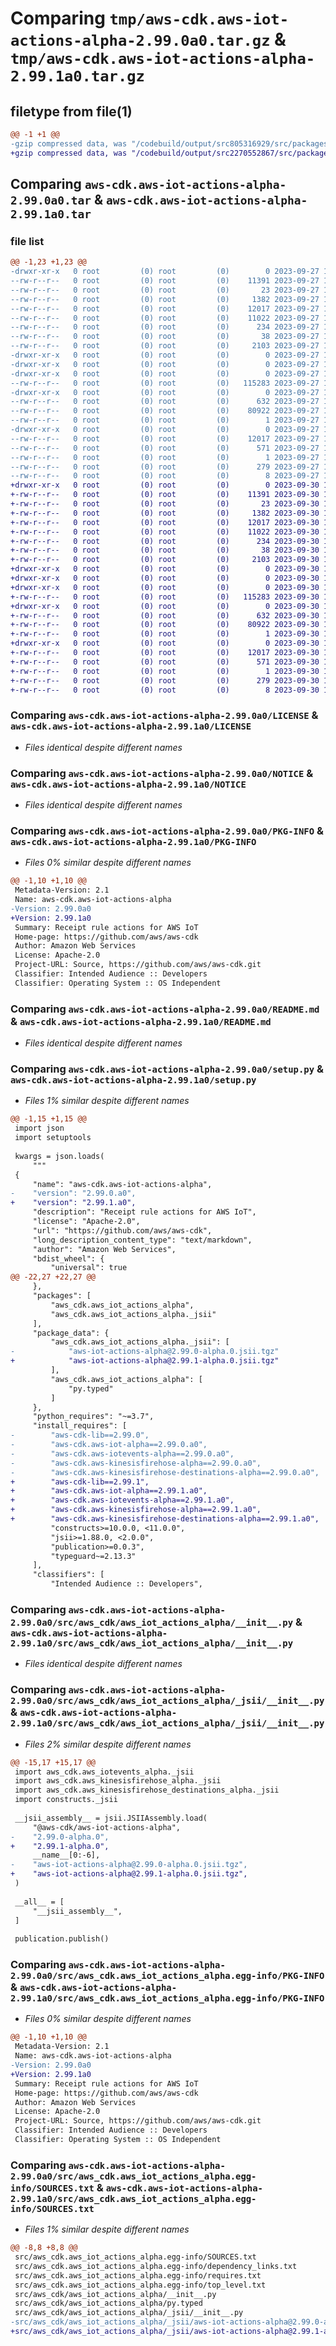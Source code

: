 # Comparing `tmp/aws-cdk.aws-iot-actions-alpha-2.99.0a0.tar.gz` & `tmp/aws-cdk.aws-iot-actions-alpha-2.99.1a0.tar.gz`

## filetype from file(1)

```diff
@@ -1 +1 @@
-gzip compressed data, was "/codebuild/output/src805316929/src/packages/@aws-cdk/aws-iot-actions-alpha/dist/python/aws-cdk.aws-iot-actions-alpha-2.99.0a0.t", last modified: Wed Sep 27 19:39:26 2023, max compression
+gzip compressed data, was "/codebuild/output/src2270552867/src/packages/@aws-cdk/aws-iot-actions-alpha/dist/python/aws-cdk.aws-iot-actions-alpha-2.99.1a0.", last modified: Sat Sep 30 10:08:33 2023, max compression
```

## Comparing `aws-cdk.aws-iot-actions-alpha-2.99.0a0.tar` & `aws-cdk.aws-iot-actions-alpha-2.99.1a0.tar`

### file list

```diff
@@ -1,23 +1,23 @@
-drwxr-xr-x   0 root         (0) root         (0)        0 2023-09-27 19:39:26.000000 aws-cdk.aws-iot-actions-alpha-2.99.0a0/
--rw-r--r--   0 root         (0) root         (0)    11391 2023-09-27 19:39:19.000000 aws-cdk.aws-iot-actions-alpha-2.99.0a0/LICENSE
--rw-r--r--   0 root         (0) root         (0)       23 2023-09-27 19:39:19.000000 aws-cdk.aws-iot-actions-alpha-2.99.0a0/MANIFEST.in
--rw-r--r--   0 root         (0) root         (0)     1382 2023-09-27 19:39:19.000000 aws-cdk.aws-iot-actions-alpha-2.99.0a0/NOTICE
--rw-r--r--   0 root         (0) root         (0)    12017 2023-09-27 19:39:26.000000 aws-cdk.aws-iot-actions-alpha-2.99.0a0/PKG-INFO
--rw-r--r--   0 root         (0) root         (0)    11022 2023-09-27 19:39:19.000000 aws-cdk.aws-iot-actions-alpha-2.99.0a0/README.md
--rw-r--r--   0 root         (0) root         (0)      234 2023-09-27 19:39:19.000000 aws-cdk.aws-iot-actions-alpha-2.99.0a0/pyproject.toml
--rw-r--r--   0 root         (0) root         (0)       38 2023-09-27 19:39:26.000000 aws-cdk.aws-iot-actions-alpha-2.99.0a0/setup.cfg
--rw-r--r--   0 root         (0) root         (0)     2103 2023-09-27 19:39:19.000000 aws-cdk.aws-iot-actions-alpha-2.99.0a0/setup.py
-drwxr-xr-x   0 root         (0) root         (0)        0 2023-09-27 19:39:26.000000 aws-cdk.aws-iot-actions-alpha-2.99.0a0/src/
-drwxr-xr-x   0 root         (0) root         (0)        0 2023-09-27 19:39:26.000000 aws-cdk.aws-iot-actions-alpha-2.99.0a0/src/aws_cdk/
-drwxr-xr-x   0 root         (0) root         (0)        0 2023-09-27 19:39:26.000000 aws-cdk.aws-iot-actions-alpha-2.99.0a0/src/aws_cdk/aws_iot_actions_alpha/
--rw-r--r--   0 root         (0) root         (0)   115283 2023-09-27 19:39:19.000000 aws-cdk.aws-iot-actions-alpha-2.99.0a0/src/aws_cdk/aws_iot_actions_alpha/__init__.py
-drwxr-xr-x   0 root         (0) root         (0)        0 2023-09-27 19:39:26.000000 aws-cdk.aws-iot-actions-alpha-2.99.0a0/src/aws_cdk/aws_iot_actions_alpha/_jsii/
--rw-r--r--   0 root         (0) root         (0)      632 2023-09-27 19:39:19.000000 aws-cdk.aws-iot-actions-alpha-2.99.0a0/src/aws_cdk/aws_iot_actions_alpha/_jsii/__init__.py
--rw-r--r--   0 root         (0) root         (0)    80922 2023-09-27 19:39:19.000000 aws-cdk.aws-iot-actions-alpha-2.99.0a0/src/aws_cdk/aws_iot_actions_alpha/_jsii/aws-iot-actions-alpha@2.99.0-alpha.0.jsii.tgz
--rw-r--r--   0 root         (0) root         (0)        1 2023-09-27 19:39:19.000000 aws-cdk.aws-iot-actions-alpha-2.99.0a0/src/aws_cdk/aws_iot_actions_alpha/py.typed
-drwxr-xr-x   0 root         (0) root         (0)        0 2023-09-27 19:39:26.000000 aws-cdk.aws-iot-actions-alpha-2.99.0a0/src/aws_cdk.aws_iot_actions_alpha.egg-info/
--rw-r--r--   0 root         (0) root         (0)    12017 2023-09-27 19:39:26.000000 aws-cdk.aws-iot-actions-alpha-2.99.0a0/src/aws_cdk.aws_iot_actions_alpha.egg-info/PKG-INFO
--rw-r--r--   0 root         (0) root         (0)      571 2023-09-27 19:39:26.000000 aws-cdk.aws-iot-actions-alpha-2.99.0a0/src/aws_cdk.aws_iot_actions_alpha.egg-info/SOURCES.txt
--rw-r--r--   0 root         (0) root         (0)        1 2023-09-27 19:39:26.000000 aws-cdk.aws-iot-actions-alpha-2.99.0a0/src/aws_cdk.aws_iot_actions_alpha.egg-info/dependency_links.txt
--rw-r--r--   0 root         (0) root         (0)      279 2023-09-27 19:39:26.000000 aws-cdk.aws-iot-actions-alpha-2.99.0a0/src/aws_cdk.aws_iot_actions_alpha.egg-info/requires.txt
--rw-r--r--   0 root         (0) root         (0)        8 2023-09-27 19:39:26.000000 aws-cdk.aws-iot-actions-alpha-2.99.0a0/src/aws_cdk.aws_iot_actions_alpha.egg-info/top_level.txt
+drwxr-xr-x   0 root         (0) root         (0)        0 2023-09-30 10:08:33.000000 aws-cdk.aws-iot-actions-alpha-2.99.1a0/
+-rw-r--r--   0 root         (0) root         (0)    11391 2023-09-30 10:08:26.000000 aws-cdk.aws-iot-actions-alpha-2.99.1a0/LICENSE
+-rw-r--r--   0 root         (0) root         (0)       23 2023-09-30 10:08:26.000000 aws-cdk.aws-iot-actions-alpha-2.99.1a0/MANIFEST.in
+-rw-r--r--   0 root         (0) root         (0)     1382 2023-09-30 10:08:26.000000 aws-cdk.aws-iot-actions-alpha-2.99.1a0/NOTICE
+-rw-r--r--   0 root         (0) root         (0)    12017 2023-09-30 10:08:33.000000 aws-cdk.aws-iot-actions-alpha-2.99.1a0/PKG-INFO
+-rw-r--r--   0 root         (0) root         (0)    11022 2023-09-30 10:08:26.000000 aws-cdk.aws-iot-actions-alpha-2.99.1a0/README.md
+-rw-r--r--   0 root         (0) root         (0)      234 2023-09-30 10:08:26.000000 aws-cdk.aws-iot-actions-alpha-2.99.1a0/pyproject.toml
+-rw-r--r--   0 root         (0) root         (0)       38 2023-09-30 10:08:33.000000 aws-cdk.aws-iot-actions-alpha-2.99.1a0/setup.cfg
+-rw-r--r--   0 root         (0) root         (0)     2103 2023-09-30 10:08:26.000000 aws-cdk.aws-iot-actions-alpha-2.99.1a0/setup.py
+drwxr-xr-x   0 root         (0) root         (0)        0 2023-09-30 10:08:33.000000 aws-cdk.aws-iot-actions-alpha-2.99.1a0/src/
+drwxr-xr-x   0 root         (0) root         (0)        0 2023-09-30 10:08:33.000000 aws-cdk.aws-iot-actions-alpha-2.99.1a0/src/aws_cdk/
+drwxr-xr-x   0 root         (0) root         (0)        0 2023-09-30 10:08:33.000000 aws-cdk.aws-iot-actions-alpha-2.99.1a0/src/aws_cdk/aws_iot_actions_alpha/
+-rw-r--r--   0 root         (0) root         (0)   115283 2023-09-30 10:08:26.000000 aws-cdk.aws-iot-actions-alpha-2.99.1a0/src/aws_cdk/aws_iot_actions_alpha/__init__.py
+drwxr-xr-x   0 root         (0) root         (0)        0 2023-09-30 10:08:33.000000 aws-cdk.aws-iot-actions-alpha-2.99.1a0/src/aws_cdk/aws_iot_actions_alpha/_jsii/
+-rw-r--r--   0 root         (0) root         (0)      632 2023-09-30 10:08:26.000000 aws-cdk.aws-iot-actions-alpha-2.99.1a0/src/aws_cdk/aws_iot_actions_alpha/_jsii/__init__.py
+-rw-r--r--   0 root         (0) root         (0)    80922 2023-09-30 10:08:26.000000 aws-cdk.aws-iot-actions-alpha-2.99.1a0/src/aws_cdk/aws_iot_actions_alpha/_jsii/aws-iot-actions-alpha@2.99.1-alpha.0.jsii.tgz
+-rw-r--r--   0 root         (0) root         (0)        1 2023-09-30 10:08:26.000000 aws-cdk.aws-iot-actions-alpha-2.99.1a0/src/aws_cdk/aws_iot_actions_alpha/py.typed
+drwxr-xr-x   0 root         (0) root         (0)        0 2023-09-30 10:08:33.000000 aws-cdk.aws-iot-actions-alpha-2.99.1a0/src/aws_cdk.aws_iot_actions_alpha.egg-info/
+-rw-r--r--   0 root         (0) root         (0)    12017 2023-09-30 10:08:33.000000 aws-cdk.aws-iot-actions-alpha-2.99.1a0/src/aws_cdk.aws_iot_actions_alpha.egg-info/PKG-INFO
+-rw-r--r--   0 root         (0) root         (0)      571 2023-09-30 10:08:33.000000 aws-cdk.aws-iot-actions-alpha-2.99.1a0/src/aws_cdk.aws_iot_actions_alpha.egg-info/SOURCES.txt
+-rw-r--r--   0 root         (0) root         (0)        1 2023-09-30 10:08:33.000000 aws-cdk.aws-iot-actions-alpha-2.99.1a0/src/aws_cdk.aws_iot_actions_alpha.egg-info/dependency_links.txt
+-rw-r--r--   0 root         (0) root         (0)      279 2023-09-30 10:08:33.000000 aws-cdk.aws-iot-actions-alpha-2.99.1a0/src/aws_cdk.aws_iot_actions_alpha.egg-info/requires.txt
+-rw-r--r--   0 root         (0) root         (0)        8 2023-09-30 10:08:33.000000 aws-cdk.aws-iot-actions-alpha-2.99.1a0/src/aws_cdk.aws_iot_actions_alpha.egg-info/top_level.txt
```

### Comparing `aws-cdk.aws-iot-actions-alpha-2.99.0a0/LICENSE` & `aws-cdk.aws-iot-actions-alpha-2.99.1a0/LICENSE`

 * *Files identical despite different names*

### Comparing `aws-cdk.aws-iot-actions-alpha-2.99.0a0/NOTICE` & `aws-cdk.aws-iot-actions-alpha-2.99.1a0/NOTICE`

 * *Files identical despite different names*

### Comparing `aws-cdk.aws-iot-actions-alpha-2.99.0a0/PKG-INFO` & `aws-cdk.aws-iot-actions-alpha-2.99.1a0/PKG-INFO`

 * *Files 0% similar despite different names*

```diff
@@ -1,10 +1,10 @@
 Metadata-Version: 2.1
 Name: aws-cdk.aws-iot-actions-alpha
-Version: 2.99.0a0
+Version: 2.99.1a0
 Summary: Receipt rule actions for AWS IoT
 Home-page: https://github.com/aws/aws-cdk
 Author: Amazon Web Services
 License: Apache-2.0
 Project-URL: Source, https://github.com/aws/aws-cdk.git
 Classifier: Intended Audience :: Developers
 Classifier: Operating System :: OS Independent
```

### Comparing `aws-cdk.aws-iot-actions-alpha-2.99.0a0/README.md` & `aws-cdk.aws-iot-actions-alpha-2.99.1a0/README.md`

 * *Files identical despite different names*

### Comparing `aws-cdk.aws-iot-actions-alpha-2.99.0a0/setup.py` & `aws-cdk.aws-iot-actions-alpha-2.99.1a0/setup.py`

 * *Files 1% similar despite different names*

```diff
@@ -1,15 +1,15 @@
 import json
 import setuptools
 
 kwargs = json.loads(
     """
 {
     "name": "aws-cdk.aws-iot-actions-alpha",
-    "version": "2.99.0.a0",
+    "version": "2.99.1.a0",
     "description": "Receipt rule actions for AWS IoT",
     "license": "Apache-2.0",
     "url": "https://github.com/aws/aws-cdk",
     "long_description_content_type": "text/markdown",
     "author": "Amazon Web Services",
     "bdist_wheel": {
         "universal": true
@@ -22,27 +22,27 @@
     },
     "packages": [
         "aws_cdk.aws_iot_actions_alpha",
         "aws_cdk.aws_iot_actions_alpha._jsii"
     ],
     "package_data": {
         "aws_cdk.aws_iot_actions_alpha._jsii": [
-            "aws-iot-actions-alpha@2.99.0-alpha.0.jsii.tgz"
+            "aws-iot-actions-alpha@2.99.1-alpha.0.jsii.tgz"
         ],
         "aws_cdk.aws_iot_actions_alpha": [
             "py.typed"
         ]
     },
     "python_requires": "~=3.7",
     "install_requires": [
-        "aws-cdk-lib==2.99.0",
-        "aws-cdk.aws-iot-alpha==2.99.0.a0",
-        "aws-cdk.aws-iotevents-alpha==2.99.0.a0",
-        "aws-cdk.aws-kinesisfirehose-alpha==2.99.0.a0",
-        "aws-cdk.aws-kinesisfirehose-destinations-alpha==2.99.0.a0",
+        "aws-cdk-lib==2.99.1",
+        "aws-cdk.aws-iot-alpha==2.99.1.a0",
+        "aws-cdk.aws-iotevents-alpha==2.99.1.a0",
+        "aws-cdk.aws-kinesisfirehose-alpha==2.99.1.a0",
+        "aws-cdk.aws-kinesisfirehose-destinations-alpha==2.99.1.a0",
         "constructs>=10.0.0, <11.0.0",
         "jsii>=1.88.0, <2.0.0",
         "publication>=0.0.3",
         "typeguard~=2.13.3"
     ],
     "classifiers": [
         "Intended Audience :: Developers",
```

### Comparing `aws-cdk.aws-iot-actions-alpha-2.99.0a0/src/aws_cdk/aws_iot_actions_alpha/__init__.py` & `aws-cdk.aws-iot-actions-alpha-2.99.1a0/src/aws_cdk/aws_iot_actions_alpha/__init__.py`

 * *Files identical despite different names*

### Comparing `aws-cdk.aws-iot-actions-alpha-2.99.0a0/src/aws_cdk/aws_iot_actions_alpha/_jsii/__init__.py` & `aws-cdk.aws-iot-actions-alpha-2.99.1a0/src/aws_cdk/aws_iot_actions_alpha/_jsii/__init__.py`

 * *Files 2% similar despite different names*

```diff
@@ -15,17 +15,17 @@
 import aws_cdk.aws_iotevents_alpha._jsii
 import aws_cdk.aws_kinesisfirehose_alpha._jsii
 import aws_cdk.aws_kinesisfirehose_destinations_alpha._jsii
 import constructs._jsii
 
 __jsii_assembly__ = jsii.JSIIAssembly.load(
     "@aws-cdk/aws-iot-actions-alpha",
-    "2.99.0-alpha.0",
+    "2.99.1-alpha.0",
     __name__[0:-6],
-    "aws-iot-actions-alpha@2.99.0-alpha.0.jsii.tgz",
+    "aws-iot-actions-alpha@2.99.1-alpha.0.jsii.tgz",
 )
 
 __all__ = [
     "__jsii_assembly__",
 ]
 
 publication.publish()
```

### Comparing `aws-cdk.aws-iot-actions-alpha-2.99.0a0/src/aws_cdk.aws_iot_actions_alpha.egg-info/PKG-INFO` & `aws-cdk.aws-iot-actions-alpha-2.99.1a0/src/aws_cdk.aws_iot_actions_alpha.egg-info/PKG-INFO`

 * *Files 0% similar despite different names*

```diff
@@ -1,10 +1,10 @@
 Metadata-Version: 2.1
 Name: aws-cdk.aws-iot-actions-alpha
-Version: 2.99.0a0
+Version: 2.99.1a0
 Summary: Receipt rule actions for AWS IoT
 Home-page: https://github.com/aws/aws-cdk
 Author: Amazon Web Services
 License: Apache-2.0
 Project-URL: Source, https://github.com/aws/aws-cdk.git
 Classifier: Intended Audience :: Developers
 Classifier: Operating System :: OS Independent
```

### Comparing `aws-cdk.aws-iot-actions-alpha-2.99.0a0/src/aws_cdk.aws_iot_actions_alpha.egg-info/SOURCES.txt` & `aws-cdk.aws-iot-actions-alpha-2.99.1a0/src/aws_cdk.aws_iot_actions_alpha.egg-info/SOURCES.txt`

 * *Files 1% similar despite different names*

```diff
@@ -8,8 +8,8 @@
 src/aws_cdk.aws_iot_actions_alpha.egg-info/SOURCES.txt
 src/aws_cdk.aws_iot_actions_alpha.egg-info/dependency_links.txt
 src/aws_cdk.aws_iot_actions_alpha.egg-info/requires.txt
 src/aws_cdk.aws_iot_actions_alpha.egg-info/top_level.txt
 src/aws_cdk/aws_iot_actions_alpha/__init__.py
 src/aws_cdk/aws_iot_actions_alpha/py.typed
 src/aws_cdk/aws_iot_actions_alpha/_jsii/__init__.py
-src/aws_cdk/aws_iot_actions_alpha/_jsii/aws-iot-actions-alpha@2.99.0-alpha.0.jsii.tgz
+src/aws_cdk/aws_iot_actions_alpha/_jsii/aws-iot-actions-alpha@2.99.1-alpha.0.jsii.tgz
```

